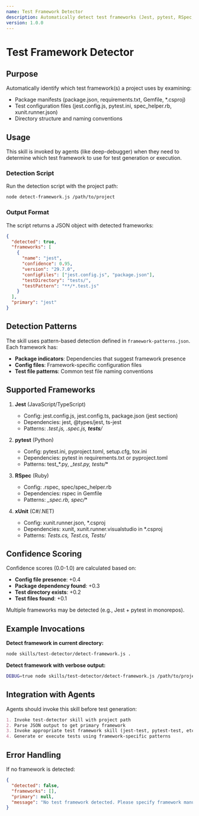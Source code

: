 ```yaml
---
name: Test Framework Detector
description: Automatically detect test frameworks (Jest, pytest, RSpec, xUnit) in projects by analyzing configuration files and dependencies
version: 1.0.0
---
```


# Test Framework Detector

## Purpose

Automatically identify which test framework(s) a project uses by examining:
- Package manifests (package.json, requirements.txt, Gemfile, *.csproj)
- Test configuration files (jest.config.js, pytest.ini, spec_helper.rb, xunit.runner.json)
- Directory structure and naming conventions

## Usage

This skill is invoked by agents (like deep-debugger) when they need to determine which test framework to use for test generation or execution.

### Detection Script

Run the detection script with the project path:

```bash
node detect-framework.js /path/to/project
```

### Output Format

The script returns a JSON object with detected frameworks:

```json
{
  "detected": true,
  "frameworks": [
    {
      "name": "jest",
      "confidence": 0.95,
      "version": "29.7.0",
      "configFiles": ["jest.config.js", "package.json"],
      "testDirectory": "tests/",
      "testPattern": "**/*.test.js"
    }
  ],
  "primary": "jest"
}
```

## Detection Patterns

The skill uses pattern-based detection defined in `framework-patterns.json`. Each framework has:
- **Package indicators**: Dependencies that suggest framework presence
- **Config files**: Framework-specific configuration files
- **Test file patterns**: Common test file naming conventions

## Supported Frameworks

1. **Jest** (JavaScript/TypeScript)
   - Config: jest.config.js, jest.config.ts, package.json (jest section)
   - Dependencies: jest, @types/jest, ts-jest
   - Patterns: *.test.js, *.spec.js, __tests__/**

2. **pytest** (Python)
   - Config: pytest.ini, pyproject.toml, setup.cfg, tox.ini
   - Dependencies: pytest in requirements.txt or pyproject.toml
   - Patterns: test_*.py, *_test.py, tests/**

3. **RSpec** (Ruby)
   - Config: .rspec, spec/spec_helper.rb
   - Dependencies: rspec in Gemfile
   - Patterns: *_spec.rb, spec/**

4. **xUnit** (C#/.NET)
   - Config: xunit.runner.json, *.csproj
   - Dependencies: xunit, xunit.runner.visualstudio in *.csproj
   - Patterns: *Tests.cs, *Test.cs, Tests/**

## Confidence Scoring

Confidence scores (0.0-1.0) are calculated based on:
- **Config file presence**: +0.4
- **Package dependency found**: +0.3
- **Test directory exists**: +0.2
- **Test files found**: +0.1

Multiple frameworks may be detected (e.g., Jest + pytest in monorepos).

## Example Invocations

**Detect framework in current directory:**
```bash
node skills/test-detector/detect-framework.js .
```

**Detect framework with verbose output:**
```bash
DEBUG=true node skills/test-detector/detect-framework.js /path/to/project
```

## Integration with Agents

Agents should invoke this skill before test generation:

```markdown
1. Invoke test-detector skill with project path
2. Parse JSON output to get primary framework
3. Invoke appropriate test framework skill (jest-test, pytest-test, etc.)
4. Generate or execute tests using framework-specific patterns
```

## Error Handling

If no framework is detected:
```json
{
  "detected": false,
  "frameworks": [],
  "primary": null,
  "message": "No test framework detected. Please specify framework manually."
}
```

